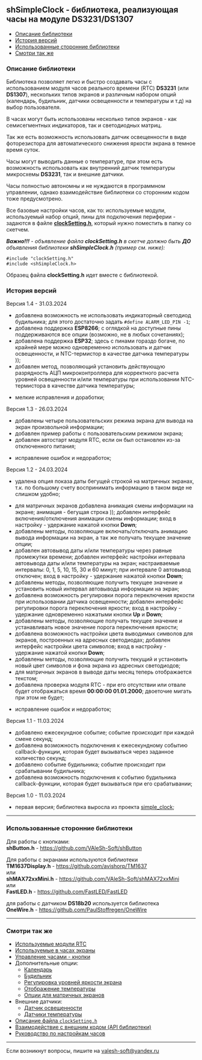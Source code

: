 ## shSimpleClock - библиотека, реализующая часы на модуле DS3231/DS1307

- [Описание библиотеки](#описание-библиотеки)
- [История версий](#история-версий)
- [Использованные сторонние библиотеки](#использованные-сторонние-библиотеки)
- [Смотри так же](#смотри-так-же)

### Описание библиотеки

Библиотека позволяет легко и быстро создавать часы с использованием модуля часов реального времени (RTC) **DS3231** (или **DS1307**), нескольких типов экранов и различным набором опций (календарь, будильник, датчики освещенности и температуры и т.д) на выбор пользователя. 

В часах могут быть использованы несколько типов экранов - как семисегментных индикаторов, так и светодиодных матриц.

Так же есть возможность использовать датчик освещенности в виде фоторезистора для автоматического снижения яркости экрана в темное время суток.

Часы могут выводить данные о температуре, при этом есть возможность использовать как внутренний датчик температуры микросхемы **DS3231**, так и внешние датчики.

Часы полностью автономны и не нуждаются в программном управлении, однако взаимодействие библиотеки со сторонним кодом тоже предусмотрено.

Все базовые настройки часов, как то: используемые модули, используемый набор опций, пины для подключения периферии - задаются в файле [**clockSetting.h**](docs/clock_setting.md), который нужно поместить в папку со скетчем.

***Важно!!!** - объявление файла **clockSetting.h** в скетче должно быть **ДО** объявления библиотеки **shSimpleClock.h** (пример см. ниже):*

```
#include "clockSetting.h"
#include <shSimpleClock.h>
```

Образец файла **clockSetting.h** идет вместе с библиотекой.

### История версий

Версия 1.4 - 31.03.2024
 + добавлена возможность не использовать индикаторный светодиод будильника; для этого достаточно задать `#define ALARM_LED_PIN -1`;
 + добавлена поддержка **ESP8266**; с оглядкой на доступные пины поддерживаются все опции (возможно, не в любых сочетаниях);
 + добавлена поддержка **ESP32**; здесь с пинами гораздо богаче, по крайней мере можно одновременно использовать и датчик освещенности, и NTC-термистор в качестве датчика температуры ));
 + добавлен метод, позволяющий установить действующую разрядность АЦП микроконтроллера для корректного расчета уровней освещенности и/или температуры при использовании NTC-термистора в качестве датчика температуры;
 * мелкие исправления и доработки;

Версия 1.3 - 26.03.2024
 + добавлены четыре пользовательских режима экрана для вывода на экран произвольной информации;
 + добавлен пример работы с пользовательским режимом экрана;
 + добавлен автостарт модуля RTC, если он был остановлен из-за отключенного питания;
 * исправление ошибок и недоработок;

Версия 1.2 - 24.03.2024
 - удалена опция показа даты бегущей строкой на матричных экранах, т.к. по большому счету воспринимать информацию в таком виде не слишком удобно;
 + для матричных экранов добавлена анимация смены информации на экране; анимация - бегущая строка )); добавлен интерфейс включения/отключения анимации смены информации; вход в настройку - удержание нажатой кнопки **Down**;
 + добавлены методы, позволяющие включать/отключать анимацию вывода информации на экран, а так же получать текущее значение опции;
 + добавлен автовывод даты и/или температуры через равные промежутки времени; добавлен интерфейс настройки интервала автовывода даты и/или температуры на экран; настраиваемые интервалы: 0, 1, 5, 10, 15, 30 и 60 минут; при интервале 0 автовывод отключен; вход в настройку - удержание нажатой кнопки **Down**;
 + добавлены методы, позволяющие получить текущее значение и установить новый интервал автовывода информации на экран;
 + добавлена возможность регулировки порога переключения яркости при использовании датчика освещенности; добавлен интерфейс регулировки порога переключения яркости; вход в настройку - удержание одновременно нажатыми кнопки **Up** и **Down**;
 + добавлены методы, позволяющие получать текущее значение и устанавливать новое значение порога переключения яркости;
 + добавлена возможность настройки цвета выводимых символов для экранов, построенных на адресных светодиодах; добавлен интерфейс настройки цвета символов; вход в настройку - удержание нажатой кнопки **Down**;
 + добавлены методы, позволяющие получить текущий и установить новый цвет символов и фона экрана из адресных светодиодов;
 + для матричных экранов в выводе даты месяц теперь отображается текстом;
 + добавлена проверка модуля RTC - при его отсутствии или отвале будет отображаться время **00:00:00 01.01.2000**; двоеточие мигать при этом не будет;
 * исправление ошибок и недоработок;

Версия 1.1 - 11.03.2024
 + добавлено ежесекундное событие; событие происходит при каждой смене секунд;
 + добавлена возможность подключения к ежесекундному событию callback-функции, которая будет вызываться через заданное количество секунд;
 + добавлено событие будильника; событие происходит при срабатывании будильника;
 + добавлена возможность подключения к событию будильника callback-функции, которая будет вызываться при его срабатывании; 

Версия 1.0 - 11.03.2024
 + первая версия; библиотека выросла из проекта [simple_clock](https://github.com/VAleSh-Soft/simple_clock);

<hr>

### Использованные сторонние библиотеки

Для работы с кнопками:<br>
**shButton.h** - https://github.com/VAleSh-Soft/shButton<br>

Для работы с экранами используются библиотеки<br>
**TM1637Display.h** - https://github.com/avishorp/TM1637<br>
или<br>
**shMAX72xxMini.h** - https://github.com/VAleSh-Soft/shMAX72xxMini<br>
или <br>
**FastLED.h** - https://github.com/FastLED/FastLED<br>

для работы с датчиком **DS18b20** используется библиотека<br>
**OneWire.h** - https://github.com/PaulStoffregen/OneWire

<hr>

### Смотри так же
- [Используемые модули RTC](docs/rtc.md)
- [Используемые в часах экраны](docs/displays.md)
- [Управление часами - кнопки](docs/buttons.md)
- Дополнительные опции:
  - [Календарь](docs/calendar.md)
  - [Будильник](docs/alarm.md)
  - [Регулировка уровней яркости экрана](docs/br_adjust.md)
  - [Отображение температуры](docs/show_temp.md)
  - [Опции для матричных экранов](docs/matrix.md)
- Внешние датчики:
  - [Датчик освещенности](docs/light_sensor.md)
  - [Датчики температуры](docs/temp_sensors.md)
- [Описание файла `clockSetting.h`](docs/clock_setting.md)
- [Взаимодействие с внешним кодом (API библиотеки)](docs/api.md)
- [Руководство по настройкам часов](docs/setting.md)

<hr>

Если возникнут вопросы, пишите на valesh-soft@yandex.ru 
